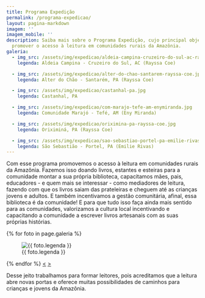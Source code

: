 ```yaml
---
title: Programa Expedição
permalink: /programa-expedicao/
layout: pagina-markdown
imagem: ''
imagem_mobile: ''
description: Saiba mais sobre o Programa Expedição, cujo principal objetivos é
  promover o acesso à leitura em comunidades rurais da Amazônia.
galeria:
  - img_src: /assets/img/expedicao/aldeia-campina-cruzeiro-do-sul-ac-rayssa-coe.jpg
    legenda: Aldeia Campina - Cruzeiro do Sul, AC (Rayssa Coe)

  - img_src: /assets/img/expedicao/alter-do-chao-santarem-rayssa-coe.jpg
    legenda: Alter do Chão - Santarém, PA (Rayssa Coe)

  - img_src: /assets/img/expedicao/castanhal-pa.jpg
    legenda: Castanhal, PA

  - img_src: /assets/img/expedicao/com-marajo-tefe-am-enymiranda.jpg
    legenda: Comunidade Marajó - Tefé, AM (Eny Miranda)

  - img_src: /assets/img/expedicao/oriximina-pa-rayssa-coe.jpg
    legenda: Oriximiná, PA (Rayssa Coe)

  - img_src: /assets/img/expedicao/sao-sebastiao-portel-pa-emilie-rivas.jpg
    legenda: São Sebastião - Portel, PA (Emilie Rivas)
---
```


Com esse programa promovemos o acesso à leitura em comunidades rurais da Amazônia.
Fazemos isso doando livros, estantes e esteiras para a comunidade montar a sua própria
biblioteca, capacitamos mães, pais, educadores - e quem mais se interessar - como
mediadores de leitura, fazendo com que os livros saiam das prateleiras e cheguem até as
crianças jovens e adultos.
E também incentivamos a gestão comunitária, afinal, essa biblioteca é da comunidade!
E para que tudo isso faça ainda mais sentido para as comunidades, valorizamos a cultura
local incentivando e capacitando a comunidade a escrever livros artesanais com as suas
próprias histórias.

<div class="galeria" id="galeria">
{% for foto in page.galeria %}
  <figure>
    <img src="{{ foto.img_src }}" alt="{{ foto.legenda }}">
    <figcaption>
      {{ foto.legenda }}
    </figcaption>
  </figure>
{% endfor %}
  <a href="" class="slidesjs-previous slidesjs-navigation">&lt;</a>
  <a href="" class="slidesjs-next slidesjs-navigation">&gt;</a>
</div>

Desse jeito trabalhamos para formar leitores, pois acreditamos que a leitura abre novas portas e oferece muitas possibilidades de caminhos para crianças e jovens da Amazônia.
